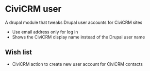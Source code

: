 # CiviCRM user

A drupal module that tweaks Drupal user accounts for CiviCRM sites

* Use email address only for log in
* Shows the CiviCRM display name instead of the Drupal user name

## Wish list

* CiviCRM action to create new user account for CiviCRM contacts
